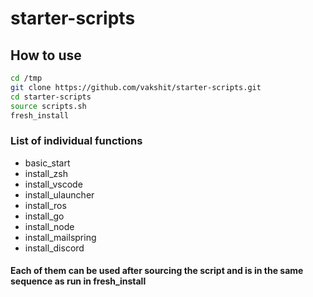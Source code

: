 # starter-scripts

## How to use

```bash
cd /tmp
git clone https://github.com/vakshit/starter-scripts.git
cd starter-scripts
source scripts.sh
fresh_install
```

### List of individual functions

- basic_start
- install_zsh
- install_vscode
- install_ulauncher
- install_ros
- install_go
- install_node
- install_mailspring
- install_discord

#### Each of them can be used after sourcing the script and is in the same sequence as run in fresh_install
